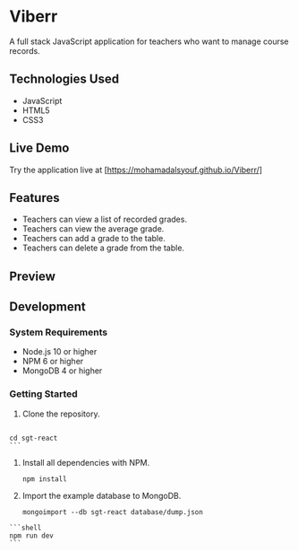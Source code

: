 # Viberr

A full stack JavaScript application for teachers who want to manage course records.

## Technologies Used

- JavaScript
- HTML5
- CSS3

## Live Demo

Try the application live at [https://mohamadalsyouf.github.io/Viberr/]

## Features

- Teachers can view a list of recorded grades.
- Teachers can view the average grade.
- Teachers can add a grade to the table.
- Teachers can delete a grade from the table.

## Preview

<!-- ![SGT React](assets/sgt-react.gif) -->

## Development

### System Requirements

- Node.js 10 or higher
- NPM 6 or higher
- MongoDB 4 or higher

### Getting Started

1. Clone the repository.

    ```shell
<!--     git clone https://github.com/Learning-Fuze/sgt-react -->
    cd sgt-react
    ```

1. Install all dependencies with NPM.

    ```shell
    npm install
    ```

1. Import the example database to MongoDB.

    ```shell
    mongoimport --db sgt-react database/dump.json
    ```

<!-- 1. Start the project. Once started you can view the application by opening http://localhost:3000 in your browser. -->

    ```shell
    npm run dev
    ```
